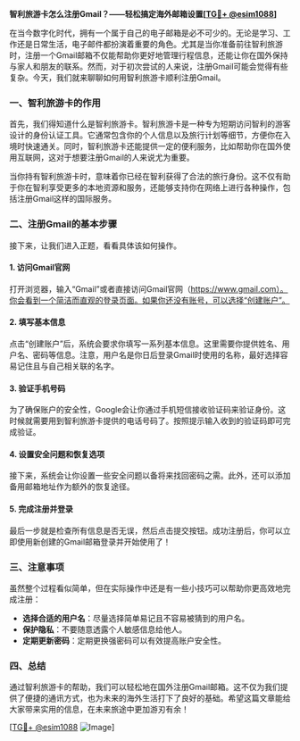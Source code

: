 **智利旅游卡怎么注册Gmail？——轻松搞定海外邮箱设置[[TG💪+ @esim1088](https://t.me/s/esim1088)]**

在当今数字化时代，拥有一个属于自己的电子邮箱是必不可少的。无论是学习、工作还是日常生活，电子邮件都扮演着重要的角色。尤其是当你准备前往智利旅游时，注册一个Gmail邮箱不仅能帮助你更好地管理行程信息，还能让你在国外保持与家人和朋友的联系。然而，对于初次尝试的人来说，注册Gmail可能会觉得有些复杂。今天，我们就来聊聊如何用智利旅游卡顺利注册Gmail。

### 一、智利旅游卡的作用

首先，我们得知道什么是智利旅游卡。智利旅游卡是一种专为短期访问智利的游客设计的身份认证工具。它通常包含你的个人信息以及旅行计划等细节，方便你在入境时快速通关。同时，智利旅游卡还能提供一定的便利服务，比如帮助你在国外使用互联网，这对于想要注册Gmail的人来说尤为重要。

当你持有智利旅游卡时，意味着你已经在智利获得了合法的旅行身份。这不仅有助于你在智利享受更多的本地资源和服务，还能够支持你在网络上进行各种操作，包括注册Gmail这样的国际服务。

### 二、注册Gmail的基本步骤

接下来，让我们进入正题，看看具体该如何操作。

#### 1. 访问Gmail官网

打开浏览器，输入“Gmail”或者直接访问Gmail官网（https://www.gmail.com）。你会看到一个简洁而直观的登录页面。如果你还没有账号，可以选择“创建账户”。

#### 2. 填写基本信息

点击“创建账户”后，系统会要求你填写一系列基本信息。这里需要你提供姓名、用户名、密码等信息。注意，用户名是你日后登录Gmail时使用的名称，最好选择容易记住且与自己相关联的名字。

#### 3. 验证手机号码

为了确保账户的安全性，Google会让你通过手机短信接收验证码来验证身份。这时候就需要用到智利旅游卡提供的电话号码了。按照提示输入收到的验证码即可完成验证。

#### 4. 设置安全问题和恢复选项

接下来，系统会让你设置一些安全问题以备将来找回密码之需。此外，还可以添加备用邮箱地址作为额外的恢复途径。

#### 5. 完成注册并登录

最后一步就是检查所有信息是否无误，然后点击提交按钮。成功注册后，你可以立即使用新创建的Gmail邮箱登录并开始使用了！

### 三、注意事项

虽然整个过程看似简单，但在实际操作中还是有一些小技巧可以帮助你更高效地完成注册：

- **选择合适的用户名**：尽量选择简单易记且不容易被猜到的用户名。
- **保护隐私**：不要随意透露个人敏感信息给他人。
- **定期更新密码**：定期更换强密码可以有效提高账户安全性。

### 四、总结

通过智利旅游卡的帮助，我们可以轻松地在国外注册Gmail邮箱。这不仅为我们提供了便捷的通讯方式，也为未来的海外生活打下了良好的基础。希望这篇文章能给大家带来实用的信息，在未来旅途中更加游刃有余！

[[TG💪+ @esim1088](https://t.me/s/esim1088) ![Image](https://i.postimg.cc/4NQfJmqS/Snipaste-2025-05-13-00-14-12.png)]